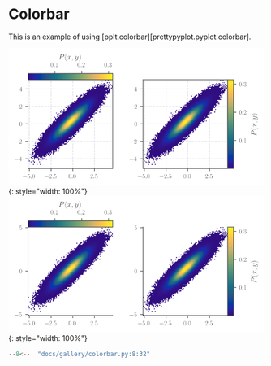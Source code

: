 # Colorbar

This is an example of using [pplt.colorbar][prettypyplot.pyplot.colorbar].

![default](images/colorbar_default.svg){: style="width: 100%"}
![minimal](images/colorbar_minimal.svg){: style="width: 100%"}


```python
--8<--  "docs/gallery/colorbar.py:8:32"
```
